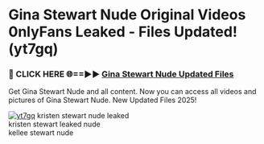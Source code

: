 # Gina Stewart Nude Original Videos 0nlyFans Leaked - Files Updated! (yt7gq)

<h3>🔴 CLICK HERE 🌐==►► <a href="https://tinyurl.com/52m3yx9h" rel="nofollow">Gina Stewart Nude Updated Files</a></h3>

Get Gina Stewart Nude and all content. Now you can access all videos and pictures of Gina Stewart Nude. New Updated Files 2025!

[![yt7gq](https://i.imgur.com/TnHtlc8.gif)](https://tinyurl.com/52m3yx9h)
kristen stewart nude leaked<br>
kristen stewart leaked nude<br>
kellee stewart nude